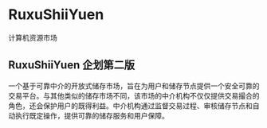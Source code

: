 # RuxuShiiYuen
计算机资源市场

## RuxuShiiYuen 企划第二版

一个基于可靠中介的开放式储存市场，旨在为用户和储存节点提供一个安全可靠的交易平台。与其他类似的储存市场不同，该市场的中介机构不仅仅提供交易撮合的角色，还会保护用户的既得利益。中介机构通过监督交易过程、审核储存节点和自动执行既定操作，提供可靠的储存服务和用户保障。
